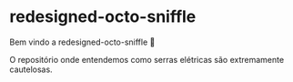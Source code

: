 # redesigned-octo-sniffle

Bem vindo a redesigned-octo-sniffle :tada:

O repositório onde entendemos como serras elétricas são extremamente cautelosas.